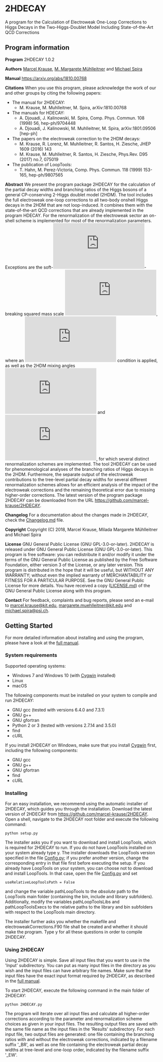 # 2HDECAY

A program for the Calculation of Electroweak One-Loop Corrections to Higgs Decays in the Two-Higgs-Doublet Model Including State-of-the-Art QCD Corrections

## Program information

**Program** 2HDECAY 1.0.2

**Authors** [Marcel Krause](mailto:marcel.krause@kit.edu), [M. Margarete Mühlleitner](mailto:margarete.muehlleitner@kit.edu) and [Michael Spira](mailto:michael.spira@psi.ch)

**Manual** https://arxiv.org/abs/1810.00768

**Citations** When you use this program, please acknowledge the work of our and other groups by citing the following papers:
- The manual for 2HDECAY:
  - M. Krause, M. Muhlleitner, M. Spira, arXiv:1810.00768
- The manuals for HDECAY:
  - A. Djouadi, J. Kalinowski, M. Spira, Comp. Phys. Commun. 108 (1998) 56, hep-ph/9704448
  - A. Djouadi, J. Kalinowski, M. Muhlleitner, M. Spira, arXiv:1801.09506 [hep-ph]
- The papers on the electroweak correction to the 2HDM decays:
  - M. Krause, R. Lorenz, M. Muhlleitner, R. Santos, H. Ziesche, JHEP 1609 (2016) 143
  - M. Krause, M. Muhlleitner, R. Santos, H. Ziesche, Phys.Rev. D95 (2017) no.7, 075019
- The publication of LoopTools:
  - T. Hahn, M. Perez-Victoria, Comp. Phys. Commun. 118 (1999) 153-165, hep-ph/9807565

**Abstract** We present the program package 2HDECAY for the calculation of the partial decay widths and branching ratios of the Higgs bosons of a general CP-conserving 2-Higgs doublet model (2HDM). The tool includes the full electroweak one-loop corrections to all two-body onshell Higgs decays in the 2HDM that are not loop-induced. It combines them with the state-of-the-art QCD corrections that are already implemented in the program HDECAY. For the renormalization of the electroweak sector an on-shell scheme is implemented for most of the renormalization parameters. Exceptions are the soft-![](https://latex.codecogs.com/gif.latex?%5Cmathbb%7BZ%7D_2 "\mathbb{Z}_2")-breaking squared mass scale ![](https://latex.codecogs.com/gif.latex?m_%7B12%7D%5E2 "m_{12}^2"), where an ![](https://latex.codecogs.com/gif.latex?%5Coverline%7B%5Ctext%7BMS%7D%7D "\overline{\text{MS}}") condition is applied, as well as the 2HDM mixing angles ![](https://latex.codecogs.com/gif.latex?%5Calpha "\alpha") and ![](https://latex.codecogs.com/gif.latex?%5Cbeta "\beta"), for which several distinct renormalization schemes are implemented. The tool 2HDECAY can be used for phenomenological analyses of the branching ratios of Higgs decays in the 2HDM. Furthermore, the separate output of the electroweak contributions to the tree-level partial decay widths for several different renormalization schemes allows for an efficient analysis of the impact of the electroweak corrections and the remaining theoretical error due to missing higher-order corrections. The latest version of the program package 2HDECAY can be downloaded from the URL https://github.com/marcel-krause/2HDECAY.

**Changelog** For a documentation about the changes made in 2HDECAY, check the [Changelog.md](Changelog.md) file.

**Copyright** Copyright (C) 2018, Marcel Krause, Milada Margarete Mühlleitner and Michael Spira

**License** GNU General Public License (GNU GPL-3.0-or-later). 2HDECAY is released under GNU General Public License (GNU GPL-3.0-or-later). This program is free software: you can redistribute it and/or modify it under the terms of the GNU General Public License as published by the Free Software Foundation, either version 3 of the License, or any later version. This program is distributed in the hope that it will be useful, but WITHOUT ANY WARRANTY; without even the implied warranty of MERCHANTABILITY or FITNESS FOR A PARTICULAR PURPOSE. See the GNU General Public License for more details. You have received a copy ([LICENSE.md](LICENSE.md)) of the GNU General Public License along with this program.

**Contact** For feedback, complaints and bug reports, please send an e-mail to <marcel.krause@kit.edu>, <margarete.muehlleitner@kit.edu> and <michael.spira@psi.ch>.

## Getting Started

For more detailed information about installing and using the program, please have a look at the [full manual](Documentation/manual.pdf "full manual").

### System requirements

Supported operating systems:
- Windows 7 and Windows 10 (with [Cygwin](https://www.cygwin.com/ "Cygwin") installed)
- Linux
- macOS

The following components must be installed on your system to compile and run 2HDECAY:
- GNU gcc (tested with versions 6.4.0 and 7.3.1)
- GNU g++
- GNU gfortran
- Python 2 or 3 (tested with versions 2.7.14 and 3.5.0)
- find
- cURL

If you install 2HDECAY on Windows, make sure that you install [Cygwin](https://www.cygwin.com/ "Cygwin") first, including the following components:
- GNU gcc
- GNU g++
- GNU gfortran
- find
- cURL

### Installing

For an easy installation, we recommend using the automatic installer of 2HDECAY, which guides you through the installation. Download the latest version of 2HDECAY from https://github.com/marcel-krause/2HDECAY. Open a shell, navigate to the 2HDECAY root folder and execute the following command:
```
python setup.py
```

The installer asks you if you want to download and install LoopTools, which is required for 2HDECAY to run. If you do not have LoopTools installed on your system already type y. The installer downloads the LoopTools version specified in the file [Config.py](Config.py); if you prefer another version, change the corresponding entry in that file first before executing the setup.
If you already have LoopTools on your system, you can choose not to download and install LoopTools. In that case, open the file [Config.py](Config.py) and set
```
useRelativeLoopToolsPath = False
```
and change the variable pathLoopTools to the *absolute* path to the LoopTools main folder (containing the bin, include and library subfolders). Additionally, modify the variables pathLoopToolsLibs and pathLoopToolsExecs to the relative paths to the library and bin subfolders with respect to the LoopTools main directory.

The installer further asks you whether the makefile and electroweakCorrections.F90 file shall be created and whether it should make the program. Type y for all these questions in order to compile 2HDECAY.

### Using 2HDECAY

Using 2HDECAY is simple. Save all input files that you want to use in the 'Input' subdirectory. You can put as many input files in the directory as you wish and the input files can have arbitrary file names. Make sure that the input files have the exact input format required by 2HDECAY, as described in the [full manual](Documentation/manual.pdf "full manual").

To start 2HDECAY, execute the following command in the main folder of 2HDECAY:
```
python 2HDECAY.py
```
The program will iterate over all input files and calculate all higher-order corrections according to the parameter and renormalization scheme choices as given in your input files. The resulting output files are saved with the same file name as the input files in the 'Results' subdirectory. For each input file, two output files are generated: one file containing the branching ratios with and without the electroweak corrections, indicated by a filename suffix '_BR', as well as one file containing the electroweak partial decay widths at tree-level and one-loop order, indicated by the filename suffix '_EW'.